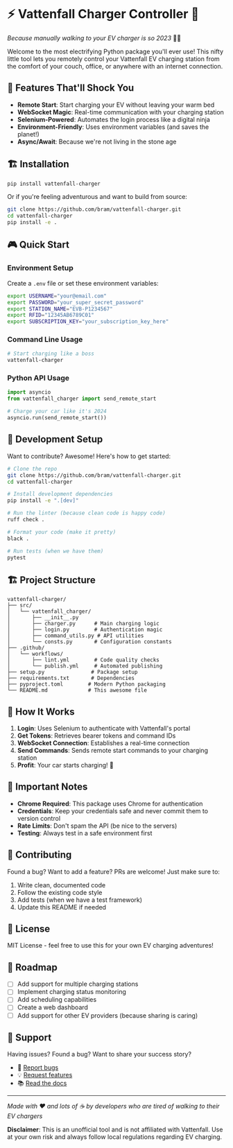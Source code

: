 # ⚡ Vattenfall Charger Controller 🔌

*Because manually walking to your EV charger is so 2023* 🚗💨

Welcome to the most electrifying Python package you'll ever use! This nifty little tool lets you remotely control your Vattenfall EV charging station from the comfort of your couch, office, or anywhere with an internet connection.

## 🚀 Features That'll Shock You

- **Remote Start**: Start charging your EV without leaving your warm bed
- **WebSocket Magic**: Real-time communication with your charging station
- **Selenium-Powered**: Automates the login process like a digital ninja
- **Environment-Friendly**: Uses environment variables (and saves the planet!)
- **Async/Await**: Because we're not living in the stone age

## 🏗️ Installation

```bash
pip install vattenfall-charger
```

Or if you're feeling adventurous and want to build from source:

```bash
git clone https://github.com/bram/vattenfall-charger.git
cd vattenfall-charger
pip install -e .
```

## 🎮 Quick Start

### Environment Setup

Create a `.env` file or set these environment variables:

```bash
export USERNAME="your@email.com"
export PASSWORD="your_super_secret_password"
export STATION_NAME="EVB-P1234567"
export RFID="12345AB6789C01"
export SUBSCRIPTION_KEY="your_subscription_key_here"
```

### Command Line Usage

```bash
# Start charging like a boss
vattenfall-charger
```

### Python API Usage

```python
import asyncio
from vattenfall_charger import send_remote_start

# Charge your car like it's 2024
asyncio.run(send_remote_start())
```

## 🔧 Development Setup

Want to contribute? Awesome! Here's how to get started:

```bash
# Clone the repo
git clone https://github.com/bram/vattenfall-charger.git
cd vattenfall-charger

# Install development dependencies
pip install -e ".[dev]"

# Run the linter (because clean code is happy code)
ruff check .

# Format your code (make it pretty)
black .

# Run tests (when we have them)
pytest
```

## 🏗️ Project Structure

```
vattenfall-charger/
├── src/
│   └── vattenfall_charger/
│       ├── __init__.py
│       ├── charger.py      # Main charging logic
│       ├── login.py        # Authentication magic
│       ├── command_utils.py # API utilities
│       └── consts.py       # Configuration constants
├── .github/
│   └── workflows/
│       ├── lint.yml        # Code quality checks
│       └── publish.yml     # Automated publishing
├── setup.py               # Package setup
├── requirements.txt       # Dependencies
├── pyproject.toml        # Modern Python packaging
└── README.md             # This awesome file
```

## 🌟 How It Works

1. **Login**: Uses Selenium to authenticate with Vattenfall's portal
2. **Get Tokens**: Retrieves bearer tokens and command IDs
3. **WebSocket Connection**: Establishes a real-time connection
4. **Send Commands**: Sends remote start commands to your charging station
5. **Profit**: Your car starts charging! 🎉

## 🚨 Important Notes

- **Chrome Required**: This package uses Chrome for authentication
- **Credentials**: Keep your credentials safe and never commit them to version control
- **Rate Limits**: Don't spam the API (be nice to the servers)
- **Testing**: Always test in a safe environment first

## 🤝 Contributing

Found a bug? Want to add a feature? PRs are welcome! Just make sure to:

1. Write clean, documented code
2. Follow the existing code style
3. Add tests (when we have a test framework)
4. Update this README if needed

## 📄 License

MIT License - feel free to use this for your own EV charging adventures!

## 🎯 Roadmap

- [ ] Add support for multiple charging stations
- [ ] Implement charging status monitoring
- [ ] Add scheduling capabilities
- [ ] Create a web dashboard
- [ ] Add support for other EV providers (because sharing is caring)

## 💬 Support

Having issues? Found a bug? Want to share your success story?

- 🐛 [Report bugs](https://github.com/bram/vattenfall-charger/issues)
- 💡 [Request features](https://github.com/bram/vattenfall-charger/issues)
- 📚 [Read the docs](https://github.com/bram/vattenfall-charger#readme)

---

*Made with ❤️ and lots of ☕ by developers who are tired of walking to their EV chargers*

**Disclaimer**: This is an unofficial tool and is not affiliated with Vattenfall. Use at your own risk and always follow local regulations regarding EV charging.